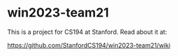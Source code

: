 # win2023-team21
This is a project for CS194 at Stanford. Read about it at:

<https://github.com/StanfordCS194/win2023-team21/wiki>
